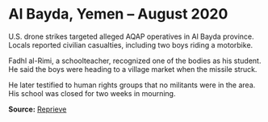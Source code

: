 # Al Bayda, Yemen – August 2020

U.S. drone strikes targeted alleged AQAP operatives in Al Bayda province. Locals reported civilian casualties, including two boys riding a motorbike.

Fadhl al-Rimi, a schoolteacher, recognized one of the bodies as his student. He said the boys were heading to a village market when the missile struck.

He later testified to human rights groups that no militants were in the area. His school was closed for two weeks in mourning.

**Source:** [Reprieve](https://reprieve.org/uk/)